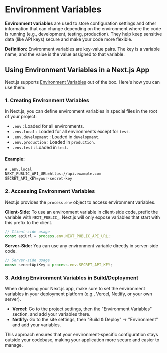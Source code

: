 # Environment Variables

**Environment variables** are used to store configuration settings and other information that can change depending on the environment where the code is running (e.g., development, testing, production). They help keep sensitive data (like API keys) secure and make your code more flexible.

**Definition:** Environment variables are key-value pairs. The key is a variable name, and the value is the value assigned to that variable.

## Using Environment Variables in a Next.js App

Next.js supports [Environment Variables](https://nextjs.org/docs/app/building-your-application/configuring/environment-variables) out of the box. Here's how you can use them:

### 1. Creating Environment Variables

In Next.js, you can define environment variables in special files in the root of your project:

- `.env` : Loaded for all environments.
- `.env.local` : Loaded for all environments except for `test`.
- `.env.development` : Loaded in `development`.
- `.env.production` : Loaded in `production`.
- `.env.test` : Loaded in `test`.

#### Example:

```env
# .env.local
NEXT_PUBLIC_API_URL=https://api.example.com
SECRET_API_KEY=your-secret-key
```

### 2. Accessing Environment Variables

Next.js provides the `process.env` object to access environment variables.

**Client-Side:** To use an environment variable in client-side code, prefix the variable with `NEXT_PUBLIC_`. Next.js will only expose variables that start with this prefix to the client.

```js
// Client-side usage
const apiUrl = process.env.NEXT_PUBLIC_API_URL;
```

**Server-Side:** You can use any environment variable directly in server-side code.

```js
// Server-side usage
const secretApiKey = process.env.SECRET_API_KEY;
```

### 3. Adding Environment Variables in Build/Deployment

When deploying your Next.js app, make sure to set the environment variables in your deployment platform (e.g., Vercel, Netlify, or your own server).

- **Vercel:** Go to the project settings, then the "Environment Variables" section, and add your variables there.
- **Netlify:** Go to the site settings, then "Build & Deploy" -> "Environment" and add your variables.

This approach ensures that your environment-specific configuration stays outside your codebase, making your application more secure and easier to manage.
